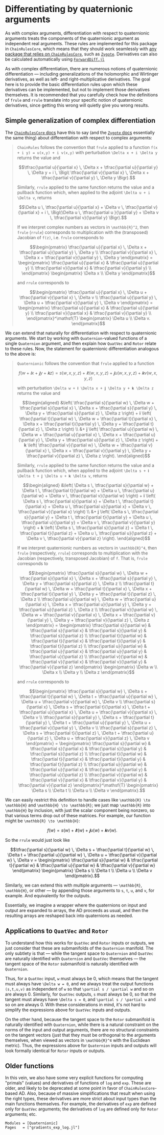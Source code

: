 # Differentiating by quaternionic arguments

As with complex arguments, differentiation with respect to quaternionic
arguments treats the components of the quaternionic argument as independent real
arguments.  These rules are implemented for this package in `ChainRulesCore`,
which means that they should work seamlessly with [any package that relies on
`ChainRulesCore`](https://juliadiff.org/ChainRulesCore.jl/stable/#ChainRules-roll-out-status),
such as [`Zygote`](https://github.com/FluxML/Zygote.jl).  Derivatives can also
be calculated automatically using
[`ForwardDiff.jl`](https://juliadiff.org/ForwardDiff.jl/)

As with complex differentiation, there are numerous notions of
quaternionic differentiation — including generalizations of the
holomorphic and Wirtinger derivatives, as well as left- and
right-multiplicative derivatives.  The goal here is to provide the
basic differentiation rules upon which these derivatives can be
implemented, but not to implement those derivatives themselves. It is
recommended that you carefully check how the definitions of `frule`
and `rrule` translate into your specific notion of quaternionic
derivatives, since getting this wrong will quietly give you wrong
results.


## Simple generalization of complex differentiation

The [`ChainRulesCore`
docs](https://juliadiff.org/ChainRulesCore.jl/stable/maths/complex.html)
have this to say (and the [`Zygote`
docs](https://fluxml.ai/Zygote.jl/stable/complex/) essentially the
same thing) about differentiation with respect to complex arguments:

> `ChainRules` follows the convention that `frule` applied to a function ``f(x + i y) = u(x,y) + i v(x,y)`` with perturbation ``\Delta x + i \Delta y`` returns the value and
> ```math
> \tfrac{\partial u}{\partial x} \, \Delta x + \tfrac{\partial u}{\partial y} \, \Delta y + i \, \Bigl( \tfrac{\partial v}{\partial x} \, \Delta x + \tfrac{\partial v}{\partial y} \, \Delta y \Bigr).
> ```
> Similarly, `rrule` applied to the same function returns the value and a pullback function which, when applied to the adjoint ``\Delta u + i \Delta v``, returns
> ```math
> \Delta u \, \tfrac{\partial u}{\partial x} + \Delta v \, \tfrac{\partial v}{\partial x} + i \, \Bigl(\Delta u \, \tfrac{\partial u }{\partial y} + \Delta v \, \tfrac{\partial v}{\partial y} \Bigr).
> ```
> If we interpret complex numbers as vectors in ``\mathbb{R}^2``, then `frule` (`rrule`) corresponds to multiplication with the (transposed) Jacobian of ``f(z)``, i.e. `frule` corresponds to
> ```math
> \begin{pmatrix}
> \tfrac{\partial u}{\partial x} \, \Delta x + \tfrac{\partial u}{\partial y} \, \Delta y
> \\
> \tfrac{\partial v}{\partial x} \, \Delta x + \tfrac{\partial v}{\partial y} \, \Delta y
> \end{pmatrix}
> =
> \begin{pmatrix}
> \tfrac{\partial u}{\partial x} & \tfrac{\partial u}{\partial y} \\
> \tfrac{\partial v}{\partial x} & \tfrac{\partial v}{\partial y} \\
> \end{pmatrix}
> \begin{pmatrix}
> \Delta x \\ \Delta y
> \end{pmatrix}
> ```
> and `rrule` corresponds to
> ```math
> \begin{pmatrix}
> \tfrac{\partial u}{\partial x} \, \Delta u + \tfrac{\partial v}{\partial x} \, \Delta v
> \\
> \tfrac{\partial u}{\partial y} \, \Delta u + \tfrac{\partial v}{\partial y} \, \Delta v
> \end{pmatrix}
> =
> \begin{pmatrix}
> \tfrac{\partial u}{\partial x} & \tfrac{\partial u}{\partial y} \\
> \tfrac{\partial v}{\partial x} & \tfrac{\partial v}{\partial y} \\
> \end{pmatrix}^\mathsf{T}
> \begin{pmatrix}
> \Delta u \\ \Delta v.
> \end{pmatrix}
> ```

We can extend that naturally for differentiation with respect to
quaternionic arguments.  We start by working with `Quaternion`-valued
functions of a single `Quaternion` argument, and then explain how
`QuatVec` and `Rotor` relate to these rules.  Now, the statement for
quaternionic differentiation analogous to the above is:

> `Quaternionic` follows the convention that `frule` applied to a
> function
> ```math
> f(w + 𝐢 x + 𝐣 y + 𝐤 z) = s(w,x,y,z) + 𝐢 t(w,x,y,z) + 𝐣 u(w,x,y,z) + 𝐤 v(w,x,y,z)
> ```
> with perturbation ``\Delta w + 𝐢 \Delta x + 𝐣 \Delta y + 𝐤 \Delta
> z`` returns the value and
> ```math
> \begin{aligned}
> &\left(
>     \tfrac{\partial s}{\partial w} \, \Delta w + \tfrac{\partial s}{\partial x} \, \Delta x + \tfrac{\partial s}{\partial y} \, \Delta y + \tfrac{\partial s}{\partial z} \, \Delta z
> \right)
> +
> 𝐢 \left(
>     \tfrac{\partial t}{\partial w} \, \Delta w + \tfrac{\partial t}{\partial x} \, \Delta x + \tfrac{\partial t}{\partial y} \, \Delta y + \tfrac{\partial t}{\partial z} \, \Delta z
> \right) \\
> &+
> 𝐣 \left(
>     \tfrac{\partial u}{\partial w} \, \Delta w + \tfrac{\partial u}{\partial x} \, \Delta x + \tfrac{\partial u}{\partial y} \, \Delta y + \tfrac{\partial u}{\partial z} \, \Delta z
> \right)
> +
> 𝐤 \left(
>     \tfrac{\partial v}{\partial w} \, \Delta w + \tfrac{\partial v}{\partial x} \, \Delta x + \tfrac{\partial v}{\partial y} \, \Delta y + \tfrac{\partial v}{\partial z} \, \Delta z
> \right).
> \end{aligned}
> ```
> Similarly, `rrule` applied to the same function returns the value and
> a pullback function which, when applied to the adjoint ``\Delta s + 𝐢
> \Delta t + 𝐣 \Delta u + 𝐤 \Delta v``, returns
> ```math
> \begin{aligned}
> &\left(
>     \Delta s \, \tfrac{\partial s}{\partial w} + \Delta t \, \tfrac{\partial t}{\partial w} + \Delta u \, \tfrac{\partial u}{\partial w} + \Delta v \, \tfrac{\partial v}{\partial w}
> \right)
> +
> 𝐢 \left(
>     \Delta s \, \tfrac{\partial s}{\partial x} + \Delta t \, \tfrac{\partial t}{\partial x} + \Delta u \, \tfrac{\partial u}{\partial x} + \Delta v \, \tfrac{\partial v}{\partial x}
> \right) \\
> &+
> 𝐣 \left(
>     \Delta s \, \tfrac{\partial s}{\partial y} + \Delta t \, \tfrac{\partial t}{\partial y} + \Delta u \, \tfrac{\partial u}{\partial y} + \Delta v \, \tfrac{\partial v}{\partial y}
> \right)
> +
> 𝐤 \left(
>     \Delta s \, \tfrac{\partial s}{\partial z} + \Delta t \, \tfrac{\partial t}{\partial z} + \Delta u \, \tfrac{\partial u}{\partial z} + \Delta v \, \tfrac{\partial v}{\partial z}
> \right).
> \end{aligned}
> ```
> If we interpret quaternionic numbers as vectors in ``\mathbb{R}^4``,
> then `frule` (respectively, `rrule`) corresponds to multiplication
> with the Jacobian (respectively, transposed Jacobian) of ``f``.  That
> is, `frule` corresponds to
> ```math
> \begin{pmatrix}
> \tfrac{\partial s}{\partial w} \, \Delta w + \tfrac{\partial s}{\partial x} \, \Delta x + \tfrac{\partial s}{\partial y} \, \Delta y + \tfrac{\partial s}{\partial z} \, \Delta z
> \\
> \tfrac{\partial t}{\partial w} \, \Delta w + \tfrac{\partial t}{\partial x} \, \Delta x + \tfrac{\partial t}{\partial y} \, \Delta y + \tfrac{\partial t}{\partial z} \, \Delta z
> \\
> \tfrac{\partial u}{\partial w} \, \Delta w + \tfrac{\partial u}{\partial x} \, \Delta x + \tfrac{\partial u}{\partial y} \, \Delta y + \tfrac{\partial u}{\partial z} \, \Delta z
> \\
> \tfrac{\partial v}{\partial w} \, \Delta w + \tfrac{\partial v}{\partial x} \, \Delta x + \tfrac{\partial v}{\partial y} \, \Delta y + \tfrac{\partial v}{\partial z} \, \Delta z
> \end{pmatrix}
> =
> \begin{pmatrix}
> \tfrac{\partial s}{\partial w} & \tfrac{\partial s}{\partial x} & \tfrac{\partial s}{\partial y} & \tfrac{\partial s}{\partial z}
> \\
> \tfrac{\partial t}{\partial w} & \tfrac{\partial t}{\partial x} & \tfrac{\partial t}{\partial y} & \tfrac{\partial t}{\partial z}
> \\
> \tfrac{\partial u}{\partial w} & \tfrac{\partial u}{\partial x} & \tfrac{\partial u}{\partial y} & \tfrac{\partial u}{\partial z}
> \\
> \tfrac{\partial v}{\partial w} & \tfrac{\partial v}{\partial x} & \tfrac{\partial v}{\partial y} & \tfrac{\partial v}{\partial z}
> \end{pmatrix}
> \begin{pmatrix}
> \Delta w \\ \Delta x \\ \Delta y \\ \Delta z
> \end{pmatrix}
> ```
> and `rrule` corresponds to
> ```math
> \begin{pmatrix}
> \tfrac{\partial s}{\partial w} \, \Delta s + \tfrac{\partial t}{\partial w} \, \Delta t + \tfrac{\partial u}{\partial w} \, \Delta u + \tfrac{\partial v}{\partial w} \, \Delta v
> \\
> \tfrac{\partial s}{\partial x} \, \Delta s + \tfrac{\partial t}{\partial x} \, \Delta t + \tfrac{\partial u}{\partial x} \, \Delta u + \tfrac{\partial v}{\partial x} \, \Delta v
> \\
> \tfrac{\partial s}{\partial y} \, \Delta s + \tfrac{\partial t}{\partial y} \, \Delta t + \tfrac{\partial u}{\partial y} \, \Delta u + \tfrac{\partial v}{\partial y} \, \Delta v
> \\
> \tfrac{\partial s}{\partial z} \, \Delta s + \tfrac{\partial t}{\partial z} \, \Delta t + \tfrac{\partial u}{\partial z} \, \Delta u + \tfrac{\partial v}{\partial z} \, \Delta v
> \end{pmatrix}
> =
> \begin{pmatrix}
> \tfrac{\partial s}{\partial w} & \tfrac{\partial s}{\partial x} & \tfrac{\partial s}{\partial y} & \tfrac{\partial s}{\partial z}
> \\
> \tfrac{\partial t}{\partial w} & \tfrac{\partial t}{\partial x} & \tfrac{\partial t}{\partial y} & \tfrac{\partial t}{\partial z}
> \\
> \tfrac{\partial u}{\partial w} & \tfrac{\partial u}{\partial x} & \tfrac{\partial u}{\partial y} & \tfrac{\partial u}{\partial z}
> \\
> \tfrac{\partial v}{\partial w} & \tfrac{\partial v}{\partial x} & \tfrac{\partial v}{\partial y} & \tfrac{\partial v}{\partial z}
> \end{pmatrix}^\mathsf{T}
> \begin{pmatrix}
> \Delta s \\ \Delta t \\ \Delta u \\ \Delta v
> \end{pmatrix}.
> ```

We can easily restrict this definition to handle cases like
``\mathbb{R} \to \mathbb{H}`` and ``\mathbb{H} \to \mathbb{R}``; we
just map ``\mathbb{R}`` into ``\mathbb{H}`` by inclusion, with just
the scalar component being nonzero, so that various terms drop out of
these matrices.  For example, our function might be ``\mathbb{R} \to
\mathbb{H}``:
```math
f(w) = s(w) + 𝐢 t(w) + 𝐣 u(w) + 𝐤 v(w).
```
So the `rrule` would just look like 
```math
\tfrac{\partial s}{\partial w} \, \Delta s + \tfrac{\partial t}{\partial w} \, \Delta t + \tfrac{\partial u}{\partial w} \, \Delta u + \tfrac{\partial v}{\partial w} \, \Delta v
=
\begin{pmatrix}
\tfrac{\partial s}{\partial w}
&
\tfrac{\partial t}{\partial w}
&
\tfrac{\partial u}{\partial w}
&
\tfrac{\partial v}{\partial w}
\end{pmatrix}
\begin{pmatrix}
\Delta s \\ \Delta t \\ \Delta u \\ \Delta v
\end{pmatrix}.
```
Similarly, we can extend this with multiple arguments —
``\mathbb{R}``, ``\mathbb{H}``, or other — by appending those
arguments to ``s``, ``t``, ``u``, and ``v``, for example.  And
equivalently for the outputs.

Essentially, we imagine a wrapper where the quaternions on input and
output are expanded to arrays, the AD proceeds as usual, and then the
resulting arrays are reshaped back into quaternions as needed.


## Applications to `QuatVec` and `Rotor`

To understand how this works for `QuatVec` and `Rotor` inputs or
outputs, we just consider that these are submanifolds of the
`Quaternion` manifold.  The only subtlety is that — while the tangent
space to `Quaternion` and `QuatVec` are naturally identified with
`Quaternion` and `QuatVec` themselves — the tangent space of the
`Rotor` submanifold is naturally identified with `Quaternion`.

Thus, for a `QuatVec` input, ``w`` must always be 0, which means that
the tangent must always have ``\Delta w = 0``, and we always treat the
output functions ``(s,t,u,v)`` as independent of ``w`` so that
``\partial s / \partial w`` and so on are always 0.  Similarly, for
`QuatVec` outputs, ``s`` must always be 0, so that the tangent must
always have ``\Delta s = 0``, and ``\partial s / \partial w`` and so
on are always 0.  With these considerations in mind, it's not hard to
simplify the expressions above for `QuatVec` inputs and outputs.

On the other hand, because the tangent space to the `Rotor`
submanifold is naturally identified with `Quaternion`, while there is
a natural constraint on the norms of the input and output arguments,
there are no structural constraints on the tangent vectors (just that
they must be orthogonal to the arguments themselves, when viewed as
vectors in ``\mathbb{R}^4`` with the Euclidean metric).  Thus, the
expressions above for `Quaternion` inputs and outputs will look
formally identical for `Rotor` inputs or outputs.


## Older functions

In this vein, we also have some very explicit functions for computing "primals"
(values) and derivatives of functions of `log` and `exp`.  These are older, and
likely to be deprecated at some point in favor of `ChainRulesCore`-based AD.
Also, because of massive simplifications that result when using the right types,
these derivatives are more strict about input types than the main functions
themselves.  For example, the derivatives of `exp` are defined only for
`QuatVec` arguments; the derivatives of `log` are defined only for `Rotor`
arguments; etc.


```@autodocs
Modules = [Quaternionic]
Pages   = ["gradients_exp_log.jl"]
```
